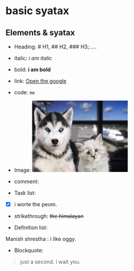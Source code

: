 # basic syatax

## Elements & syatax

- Heading: # H1, ## H2, ### H3;.....

- italic: *i am italic*

- bold: **i am bold**

- link: [Open the google](https://google.com)

- code: `me`

- Image: ![ manish](pets.jpg)

- comment: <!--- my name is comment --->
  
- Task list: 
- [x] i worte the peom.

- strikethrough: ~~the himalayan~~

- Definition list:
  
Manish shrestha
: i like oggy.

- Blockquote: 

> just a second. i wait you.

